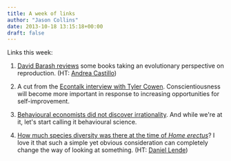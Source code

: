 ```yaml
---
title: A week of links
author: "Jason Collins"
date: 2013-10-18 13:15:18+00:00
draft: false
---
```


Links this week:



	
  1. [David Barash reviews](http://chronicle.com/article/Sexthe-Single-Organism/142243/) some books taking an evolutionary perspective on reproduction. (HT: [Andrea Castillo](https://twitter.com/anjiecast))

	
  2. A cut from the [Econtalk interview with Tyler Cowen](http://economicspsychologypolicy.blogspot.com.au/2013/10/econtalk-tyler-cowen-discusses-his-new.html). Conscientiousness will become more important in response to increasing opportunities for self-improvement.

	
  3. [Behavioural economists did not discover irrationality](http://www.peterubel.com/2013/10/16/what-drives-me-crazy-about-the-popularity-of-behavioral-economics/). And while we're at it, let's start calling it behavioural science.

	
  4. [How much species diversity was there at the time of _Home erectus_](http://www.theguardian.com/science/2013/oct/17/skull-homo-erectus-human-evolution)? I love it that such a simple yet obvious consideration can completely change the way of looking at something. (HT: [Daniel Lende](https://twitter.com/daniel_lende))


